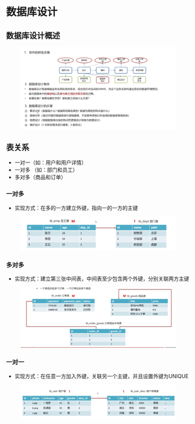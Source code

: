 # 数据库设计

## 数据库设计概述

<figure><img src="../.gitbook/assets/image (4) (4) (1).png" alt=""><figcaption></figcaption></figure>

## 表关系

* 一对一（如：用户和用户详情）
* 一对多 （如：部门和员工）
* 多对多（商品和订单）

### 一对多

* 实现方式：在多的一方建立外键，指向一的一方的主键

<figure><img src="../.gitbook/assets/image (7) (1).png" alt=""><figcaption></figcaption></figure>

### 多对多

* 实现方式：建立第三张中间表，中间表至少包含两个外键，分别关联两方主键

<figure><img src="../.gitbook/assets/image (6).png" alt=""><figcaption></figcaption></figure>

### 一对一

* 实现方式：在任意一方加入外键，关联另一个主键，并且设置外键为UNIQUE

<figure><img src="../.gitbook/assets/image (1) (3) (1).png" alt=""><figcaption></figcaption></figure>
